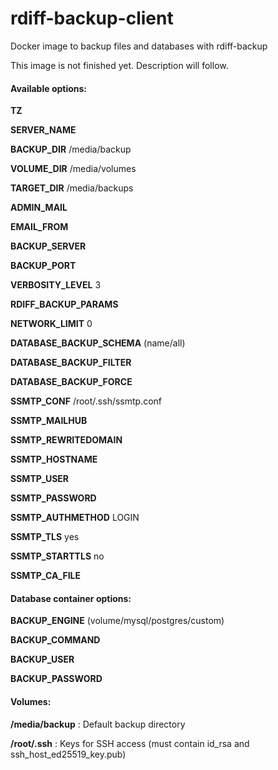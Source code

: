 # rdiff-backup-client

Docker image to backup files and databases with rdiff-backup

This image is not finished yet. Description will follow.

#### Available options: 

**TZ**

**SERVER_NAME**

**BACKUP_DIR** /media/backup

**VOLUME_DIR** /media/volumes

**TARGET_DIR** /media/backups


**ADMIN_MAIL**

**EMAIL_FROM**


**BACKUP_SERVER**

**BACKUP_PORT**

**VERBOSITY_LEVEL** 3

**RDIFF_BACKUP_PARAMS**

**NETWORK_LIMIT** 0


**DATABASE_BACKUP_SCHEMA** (name/all)

**DATABASE_BACKUP_FILTER**

**DATABASE_BACKUP_FORCE**


**SSMTP_CONF** /root/.ssh/ssmtp.conf

**SSMTP_MAILHUB**

**SSMTP_REWRITEDOMAIN**

**SSMTP_HOSTNAME**

**SSMTP_USER**

**SSMTP_PASSWORD**

**SSMTP_AUTHMETHOD** LOGIN

**SSMTP_TLS** yes

**SSMTP_STARTTLS** no

**SSMTP_CA_FILE**


#### Database container options: 

**BACKUP_ENGINE** (volume/mysql/postgres/custom)

**BACKUP_COMMAND**

**BACKUP_USER**

**BACKUP_PASSWORD**


#### Volumes:

**/media/backup** : Default backup directory

**/root/.ssh** : Keys for SSH access (must contain id_rsa and ssh_host_ed25519_key.pub)